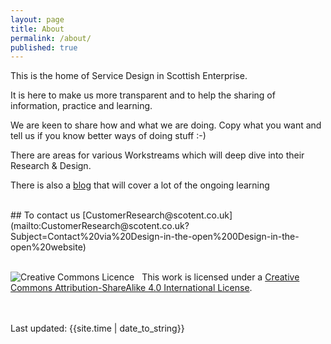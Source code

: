 ```yaml
---
layout: page
title: About
permalink: /about/
published: true
---
```

<p>
This is the home of Service Design in Scottish Enterprise.
</p>

<p>
It is here to make us more transparent and to help the sharing of information, practice and learning.
</p>

<p>
We are keen to share how and what we are doing. Copy what you want and tell us if you know better ways of doing stuff :-)
</p>

<p>
There are areas for various Workstreams which will deep dive into their Research & Design.
</p>

<p>
  There is also a <a href="https://scotentSD.github.io/blog/">blog</a> that will cover a lot of the ongoing learning
</p>

<br>
## To contact us
[CustomerResearch@scotent.co.uk](mailto:CustomerResearch@scotent.co.uk?Subject=Contact%20via%20Design-in-the-open%200Design-in-the-open%20website)

<br>
<br>

<p><a rel="license" href="http://creativecommons.org/licenses/by-sa/4.0/"><img alt="Creative Commons Licence" style="border-width:0; float: left; margin-right: 12px;" src="https://i.creativecommons.org/l/by-sa/4.0/88x31.png" /></a>This work is licensed under a <a rel="license" href="http://creativecommons.org/licenses/by-sa/4.0/">Creative Commons Attribution-ShareAlike 4.0 International License</a>.</p>
<br><br>
<div>Last updated: {{site.time | date_to_string}}</div>

